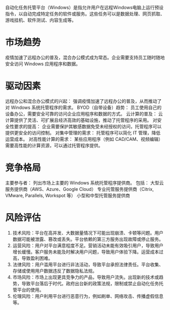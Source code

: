 自动化任务托管平台（Windows）是指允许用户在远程Windows电脑上运行预设指令，以自动完成特定任务的软件或服务。这些任务可以是数据处理、网页抓取、游戏挂机、软件测试、内容生成等。

# 市场趋势

疫情加速了远程办公的普及，混合办公模式成为常态。企业需要支持员工随时随地安全访问 Windows 应用程序和数据。

# 驱动因素

远程办公和混合办公模式的兴起： 强调疫情加速了远程办公的普及，从而推动了对 Windows 系统托管程序的需求。
BYOD（自带设备）趋势： 员工使用自己的设备办公，需要安全可靠的访问企业应用程序和数据的方式。
云计算的普及： 云计算提供了灵活、可扩展且经济高效的基础设施，推动了托管程序的采用。
对安全性要求的提高： 企业需要保护其敏感数据免受未经授权的访问，托管程序可以提供更安全的访问控制。
对集中管理的需求： 托管程序可以简化 IT 管理，降低运营成本。
对高性能计算的需求： 某些应用程序（例如 CAD/CAM、视频编辑）需要高性能的计算资源，可以通过托管程序提供。

# 竞争格局

主要参与者： 列出市场上主要的 Windows 系统托管程序提供商。 包括：
大型云服务提供商（AWS、Azure、Google Cloud）
专业托管服务提供商（Citrix, VMware, Parallels, Workspot 等）
小型和中型托管服务提供商

# 风险评估
1. 技术风险：平台在高并发、大数据量情况下可能出现崩溃、卡顿等问题。用户数据可能被泄露、篡改或丢失。平台依赖的第三方服务出现故障或停止服务。
2. 运营风险：用户对平台满意程度不足。营销活动未能有效吸引用户，导致用户增长缓慢。客户服务未能及时解决用户问题，导致用户体验下降。运营成本过高，导致盈利困难。
3. 法律风险：用户滥用平台进行非法活动，导致平台承担法律责任。平台收集、存储或使用用户数据违反了数据隐私法规。
4. 市场风险：市场上出现更具竞争力的产品，导致用户流失。出现新的技术或趋势，导致平台落后于时代。政府出台新的政策法规，限制或禁止自动化任务托管平台的使用。
5. 伦理风险：用户利用平台进行恶意行为，例如刷单、网络攻击、传播虚假信息等。